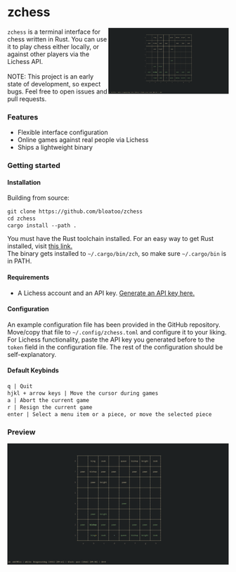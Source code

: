 # zchess


<img align="right" src="media/preview.png" height="150px" alt="logo">

`zchess` is a terminal interface for chess written in Rust. You can use it to play chess either locally, or against other players via the Lichess API. <br> <br>
NOTE: This project is an early state of development, so expect bugs. Feel free to open issues and pull requests.

### Features
- Flexible interface configuration
- Online games against real people via Lichess
- Ships a lightweight binary

### Getting started
#### Installation
Building from source:
```
git clone https://github.com/bloatoo/zchess
cd zchess
cargo install --path .
```

You must have the Rust toolchain installed. For an easy way to get Rust installed, visit [this link.](https://rustup.rs/.) <br>
The binary gets installed to `~/.cargo/bin/zch`, so make sure `~/.cargo/bin` is in PATH.

#### Requirements
- A Lichess account and an API key. [Generate an API key here.](https://lichess.org/account/oauth/token)


#### Configuration
An example configuration file has been provided in the GitHub repository. Move/copy that file to `~/.config/zchess.toml` and configure it to your liking. <br>
For Lichess functionality, paste the API key you generated before to the `token` field in the configuration file. The  rest of the configuration should be self-explanatory.

#### Default Keybinds

```
q | Quit
hjkl + arrow keys | Move the cursor during games
a | Abort the current game
r | Resign the current game
enter | Select a menu item or a piece, or move the selected piece
```
### Preview

![Preview](media/preview.png?raw=true "Preview")

